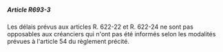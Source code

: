 ##### Article R693-3

Les délais prévus aux articles R. 622-22 et R. 622-24 ne sont pas opposables aux créanciers qui n'ont pas été informés selon les modalités prévues à l'article 54 du règlement précité.


